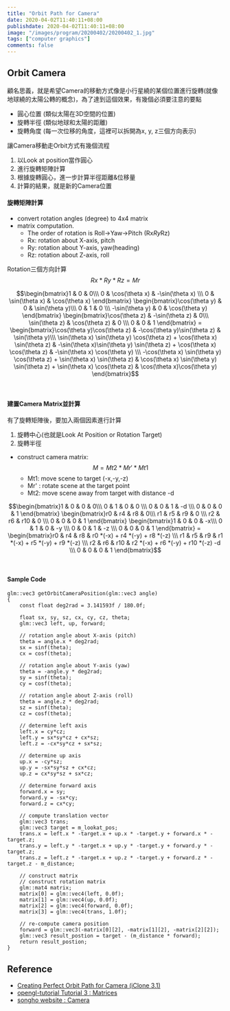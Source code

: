 ```yaml
---
title: "Orbit Path for Camera"
date: 2020-04-02T11:40:11+08:00
publishdate: 2020-04-02T11:40:11+08:00
image: "/images/program/20200402/20200402_1.jpg"
tags: ["computer graphics"]
comments: false
---
```


<script src="https://polyfill.io/v3/polyfill.min.js?features=es6"></script>
<script id="MathJax-script" async src="https://cdn.jsdelivr.net/npm/mathjax@3/es5/tex-mml-chtml.js"></script>

## Orbit Camera
顧名思義，就是希望Camera的移動方式像是小行星繞的某個位置進行旋轉(就像地球繞的太陽公轉的概念)，為了達到這個效果，有幾個必須要注意的要點

- 圓心位置 (類似太陽在3D空間的位置)
- 旋轉半徑 (類似地球和太陽的距離)
- 旋轉角度 (每一次位移的角度，這裡可以拆開為x, y, z三個方向表示)

讓Camera移動走Orbit方式有幾個流程

1. 以Look at position當作圓心
2. 進行旋轉矩陣計算
3. 根據旋轉圓心，進一步計算半徑距離&位移量
4. 計算的結果，就是新的Camera位置

#### 旋轉矩陣計算

- convert rotation angles (degree) to 4x4 matrix
- matrix computation.
    - The order of rotation is Roll->Yaw->Pitch (Rx*Ry*Rz)
    - Rx: rotation about X-axis, pitch
    - Ry: rotation about Y-axis, yaw(heading)
    - Rz: rotation about Z-axis, roll


Rotation三個方向計算
$$ Rx * Ry * Rz = Mr $$

$$\begin{bmatrix}1 & 0 & 0\\\ 0 & \cos(\theta x) & -\sin(\theta x) \\\ 0 & \sin(\theta x) & \cos(\theta x) \end{bmatrix} \begin{bmatrix}\cos(\theta y) & 0 & \sin(\theta y)\\\ 0 & 1 & 0 \\\ -\sin(\theta y) & 0 & \cos(\theta y) \end{bmatrix} \begin{bmatrix}\cos(\theta z) & -\sin(\theta z) & 0\\\ \sin(\theta z) & \cos(\theta z) & 0 \\\ 0 & 0 & 1 \end{bmatrix} = \begin{bmatrix}\cos(\theta y)\cos(\theta z) & -\cos(\theta y)\sin(\theta z) & \sin(\theta y)\\\ \sin(\theta x) \sin(\theta y) \cos(\theta z) + \cos(\theta x) \sin(\theta z) & -\sin(\theta x)\sin(\theta y) \sin(\theta z) + \cos(\theta x) \cos(\theta z) & -\sin(\theta x) \cos(\theta y) \\\ -\cos(\theta x) \sin(\theta y) \cos(\theta z) + \sin(\theta x) \sin(\theta z)  & \cos(\theta x) \sin(\theta y) \sin(\theta z) + \sin(\theta x) \cos(\theta z) & \cos(\theta x)\cos(\theta y) \end{bmatrix}$$

</br>

#### 建置Camera Matrix並計算
有了旋轉矩陣後，要加入兩個因素進行計算

1. 旋轉中心(也就是Look At Position or Rotation Target)
2. 旋轉半徑

- construct camera matrix: 
    $$ M = Mt2 * Mr' * Mt1 $$
    - Mt1: move scene to target (-x,-y,-z)
    - Mr' : rotate scene at the target point
    - Mt2: move scene away from target with distance -d

$$\begin{bmatrix}1 & 0 & 0 & 0\\\ 0 & 1 & 0 & 0 \\\ 0 & 0 & 1 & -d \\\ 0 & 0 & 0 & 1 \end{bmatrix} \begin{bmatrix}r0 & r4 & r8 & 0\\\ r1 & r5 & r9 & 0 \\\ r2 & r6 & r10 & 0 \\\ 0 & 0 & 0 & 1 \end{bmatrix} \begin{bmatrix}1 & 0 & 0 & -x\\\ 0 & 1 & 0 & -y \\\ 0 & 0 & 1 & -z \\\ 0 & 0 & 0 & 1 \end{bmatrix} = \begin{bmatrix}r0 & r4 & r8 & r0 *(-x) + r4 *(-y) + r8 *(-z) \\\ r1 & r5 & r9 & r1 *(-x) + r5 *(-y) + r9 *(-z) \\\ r2 & r6 & r10 & r2 *(-x) + r6 *(-y) + r10 *(-z) -d \\\ 0 & 0 & 0 & 1 \end{bmatrix}$$

<br>

#### Sample Code

```
glm::vec3 getOrbitCameraPosition(glm::vec3 angle)
{
    const float deg2rad = 3.141593f / 180.0f;

    float sx, sy, sz, cx, cy, cz, theta;
    glm::vec3 left, up, forward;

    // rotation angle about X-axis (pitch)
    theta = angle.x * deg2rad;
    sx = sinf(theta);
    cx = cosf(theta);

    // rotation angle about Y-axis (yaw)
    theta = -angle.y * deg2rad;
    sy = sinf(theta);
    cy = cosf(theta);

    // rotation angle about Z-axis (roll)
    theta = angle.z * deg2rad;
    sz = sinf(theta);
    cz = cosf(theta);

    // determine left axis
    left.x = cy*cz;
    left.y = sx*sy*cz + cx*sz;
    left.z = -cx*sy*cz + sx*sz;

    // determine up axis
    up.x = -cy*sz;
    up.y = -sx*sy*sz + cx*cz;
    up.z = cx*sy*sz + sx*cz;

    // determine forward axis
    forward.x = sy;
    forward.y = -sx*cy;
    forward.z = cx*cy;

    // compute translation vector
    glm::vec3 trans;
    glm::vec3 target = m_lookat_pos;
    trans.x = left.x * -target.x + up.x * -target.y + forward.x * -target.z;
    trans.y = left.y * -target.x + up.y * -target.y + forward.y * -target.z;
    trans.z = left.z * -target.x + up.z * -target.y + forward.z * -target.z - m_distance;

    // construct matrix
    // construct rotation matrix
    glm::mat4 matrix;
    matrix[0] = glm::vec4(left, 0.0f);
    matrix[1] = glm::vec4(up, 0.0f);
    matrix[2] = glm::vec4(forward, 0.0f);
    matrix[3] = glm::vec4(trans, 1.0f);

    // re-compute camera position
    forward = glm::vec3(-matrix[0][2], -matrix[1][2], -matrix[2][2]);
    glm::vec3 result_postion = target - (m_distance * forward);
    return result_postion;
}
```


## Reference
- [Creating Perfect Orbit Path for Camera (iClone 3.1)](https://www.reallusion.com/iclone/help/iclone3/10_Scene/Camera/Creating_Perfect_Orbit_Path_for_Camera.htm)
- [opengl-tutorial Tutorial 3 : Matrices
](http://www.opengl-tutorial.org/beginners-tutorials/tutorial-3-matrices/)
- [songho website : Camera](http://www.songho.ca/opengl/gl_camera.html)
